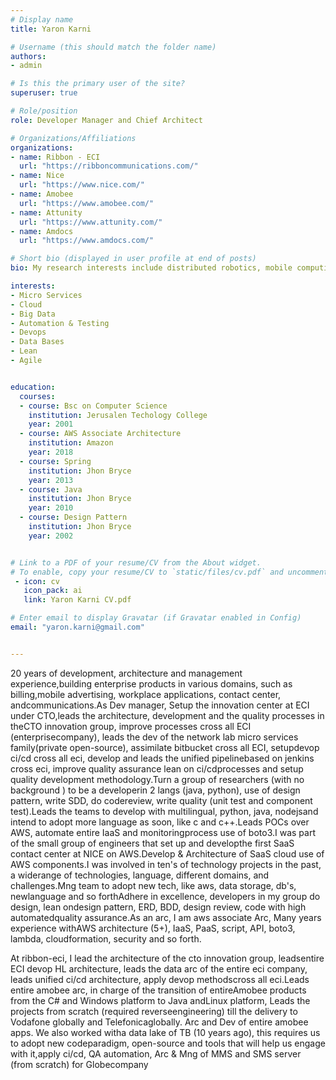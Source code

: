 ```yaml
---
# Display name
title: Yaron Karni

# Username (this should match the folder name)
authors:
- admin

# Is this the primary user of the site?
superuser: true

# Role/position
role: Developer Manager and Chief Architect

# Organizations/Affiliations
organizations:
- name: Ribbon - ECI
  url: "https://ribboncommunications.com/"
- name: Nice
  url: "https://www.nice.com/"
- name: Amobee
  url: "https://www.amobee.com/"
- name: Attunity
  url: "https://www.attunity.com/"
- name: Amdocs
  url: "https://www.amdocs.com/"

# Short bio (displayed in user profile at end of posts)
bio: My research interests include distributed robotics, mobile computing and programmable matter.

interests:
- Micro Services
- Cloud
- Big Data
- Automation & Testing
- Devops
- Data Bases
- Lean
- Agile


education:
  courses:
  - course: Bsc on Computer Science 
    institution: Jerusalen Techology College
    year: 2001
  - course: AWS Associate Architecture
    institution: Amazon
    year: 2018
  - course: Spring
    institution: Jhon Bryce
    year: 2013
  - course: Java
    institution: Jhon Bryce
    year: 2010
  - course: Design Pattern
    institution: Jhon Bryce
    year: 2002


# Link to a PDF of your resume/CV from the About widget.
# To enable, copy your resume/CV to `static/files/cv.pdf` and uncomment the lines below.
 - icon: cv
   icon_pack: ai
   link: Yaron Karni CV.pdf

# Enter email to display Gravatar (if Gravatar enabled in Config)
email: "yaron.karni@gmail.com"


---
```


20 years of development, architecture and management experience,building enterprise products in various domains, such as billing,mobile advertising, workplace applications, contact center, andcommunications.As Dev manager, Setup the innovation center at ECI under CTO,leads the architecture, development and the quality processes in theCTO innovation group, improve processes cross all ECI (enterprisecompany), leads the dev of the network lab micro services family(private open-source), assimilate bitbucket cross all ECI, setupdevop ci/cd cross all eci, develop and leads the unified pipelinebased on jenkins cross eci, improve quality assurance lean on ci/cdprocesses and setup quality development methodology.Turn a group of researchers (with no background ) to be a developerin 2 langs (java, python), use of design pattern, write SDD, do codereview, write quality (unit test and component test).Leads the teams to develop with multilingual, python, java, nodejsand intend to adopt more language as soon, like c and c++.Leads POCs over AWS, automate entire IaaS and monitoringprocess use of boto3.I was part of the small group of engineers that set up and developthe first SaaS contact center at NICE on AWS.Develop & Architecture of SaaS cloud use of AWS components.I was involved in ten's of technology projects in the past, a widerange of technologies, language, different domains, and challenges.Mng team to adopt new tech, like aws, data storage, db's, newlanguage and so forthAdhere in excellence, developers in my group do design, lean ondesign pattern, ERD, BDD, design review, code with high automatedquality assurance.As an arc, I am aws associate Arc, Many years experience withAWS architecture (5+), IaaS, PaaS, script, API, boto3, lambda, cloudformation, security and so forth.

At ribbon-eci, I lead the architecture of the cto innovation group, leadsentire ECI devop HL architecture, leads the data arc of the entire eci company, leads unified ci/cd architecture, apply devop methodscross all eci.Leads entire amobee arc, in charge of the transition of entireAmobee products from the C# and Windows platform to Java andLinux platform, Leads the projects from scratch (required reverseengineering) till the delivery to Vodafone globally and Telefonicaglobally. Arc and Dev of entire amobee apps. We also worked witha data lake of TB (10 years ago), this requires us to adopt new codeparadigm, open-source and tools that will help us engage with it,apply ci/cd, QA automation, Arc & Mng of MMS and SMS server (from scratch) for Globecompany
